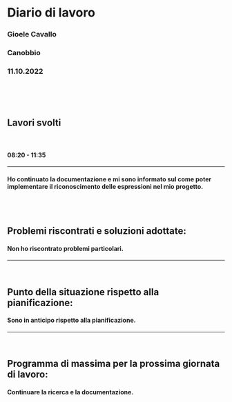 # **Diario di lavoro**

### **Gioele Cavallo**
### Canobbio
### 11.10.2022
<br><br><br>


## **Lavori svolti**

<br>

#### 08:20 - 11:35
---
#### Ho continuato la documentazione e mi sono informato sul come poter implementare il riconoscimento delle espressioni nel mio progetto.

<br>
<br>

## **Problemi riscontrati e soluzioni adottate:**
#### Non ho riscontrato problemi particolari.

---
<br>

## **Punto della situazione rispetto alla pianificazione:**
#### Sono in anticipo rispetto alla pianificazione.
---
<br>

## **Programma di massima per la prossima giornata di lavoro:**
#### Continuare la ricerca e la documentazione.